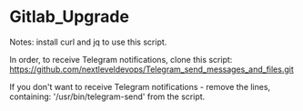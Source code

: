 # Gitlab_Upgrade
Notes: install curl and jq to use this script.

In order, to receive Telegram notifications, clone this script:
https://github.com/nextleveldevops/Telegram_send_messages_and_files.git

If you don't want to receive Telegram notifications - remove the lines, containing: '/usr/bin/telegram-send' from the script.
